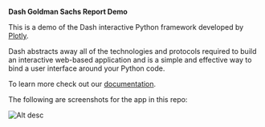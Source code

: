 **Dash Goldman Sachs Report Demo**

This is a demo of the Dash interactive Python framework developed by [Plotly](https://plot.ly/).

Dash abstracts away all of the technologies and protocols required to build an interactive web-based application and is a simple and effective way to bind a user interface around your Python code.

To learn more check out our [documentation](https://plot.ly/dash).

The following are screenshots for the app in this repo:

![Alt desc](https://cdn.rawgit.com/plotly/dash-goldman-sachs-report-demo/master/Screenshots/Screenshot.png?token=ARkbw4I1jw-iEjlqd9A5eT_tOFwTXjhiks5ZU7EuwA%3D%3D)
